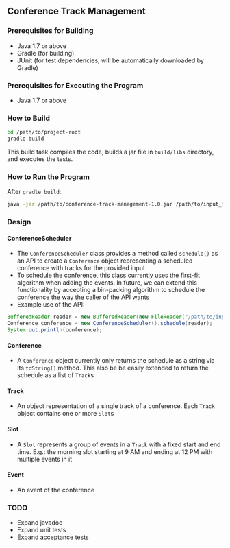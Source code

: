 ## Conference Track Management

### Prerequisites for Building
* Java 1.7 or above
* Gradle (for building)
* JUnit (for test dependencies, will be automatically downloaded by Gradle)

### Prerequisites for Executing the Program
* Java 1.7 or above

### How to Build

```bash
cd /path/to/project-root
gradle build
```

This build task compiles the code, builds a jar file in `build/libs` directory, and executes the
tests.

### How to Run the Program

After `gradle build`:

```bash
java -jar /path/to/conference-track-management-1.0.jar /path/to/input_file
```

### Design

#### ConferenceScheduler

* The `ConferenceScheduler` class provides a method called `schedule()` as an API to create a
  `Conference` object representing a scheduled conference with tracks for the provided input
* To schedule the conference, this class currently uses the first-fit algorithm when adding the
  events. In future, we can extend this functionality by accepting a bin-packing algorithm to
  schedule the conference the way the caller of the API wants
* Example use of the API:
```java
BufferedReader reader = new BufferedReader(new FileReader("/path/to/input_file"));
Conference conference = new ConferenceScheduler().schedule(reader);
System.out.println(conference);
```

#### Conference

* A `Conference` object currently only returns the schedule as a string via its `toString()`
  method. This also be be easily extended to return the schedule as a list of `Track`s

#### Track

* An object representation of a single track of a conference. Each `Track` object contains one
  or more `Slot`s

#### Slot

* A `Slot` represents a group of events in a `Track` with a fixed start and end time. E.g.: the
  morning slot starting at 9 AM and ending at 12 PM with multiple events in it

#### Event

* An event of the conference

### TODO

* Expand javadoc
* Expand unit tests
* Expand acceptance tests


